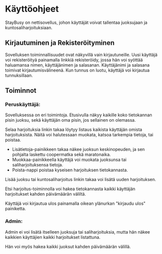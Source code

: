 # Käyttöohjeet

StayBusy on nettisovellus, johon käyttäjät voivat tallentaa juoksujaan ja kuntosaliharjoituksiaan.

## Kirjautuminen ja Rekisteröityminen

Sovelluksen toiminnallisuudet ovat näkyvillä vain kirjautuneille. Uusi käyttäjä voi rekisteröityä painamalla linkkiä rekisteröidy, jossa hän voi syöttää haluamansa
nimen, käyttäjänimen ja salasanan. Käyttäjänimi ja salasana toimivat kirjautumisvälineenä. Kun tunnus on luotu, käyttäjä voi kirjautua tunnuksillaan.

## Toiminnot

### Peruskäyttäjä:
Sovelluksessa on eri toimintoja. 
Etusivulla näkyy kaikille koko tietokannan pisin juoksu, sekä käyttäjän oma pisin, jos sellainen on olemassa.

Selaa harjoituksia linkin takaa löytyy listaus kaikista käyttäjän omista harjoituksista. Näitä voi halutessaan muokata, katsoa tarkempia tietoja, tai poistaa.
* Lisätietoja-painikkeen takaa näkee juoksun keskinopeuden, ja sen pohjalta laskettu coopermatka sekä maratonaika.
* Muokkaa-painikkeella käyttäjä voi muokata juoksunsa tai saliharjoituksensa tietoja.
* Poista-nappi poistaa kyseisen harjoituksen tietokannasta.

Lisää juoksu tai kuntosaliharjoitus linkin takaa voi lisätä uuden harjoituksen.

Etsi harjoitus-toiminnolla voi hakea tietokannasta kaikki käyttäjän harjoitukset kahden päivämäärän väliltä.

Käyttäjä voi kirjautua ulos painamalla oikean ylänurkan "kirjaudu ulos" painiketta.

### Admin:
Admin ei voi lisätä itselleen juoksuja tai saliharjoituksia, mutta hän näkee kaikkien käyttäjien kaikki harjoitukset listattuna.

Hän voi myös hakea kaikki juoksut kahden päivämäärän välillä.



